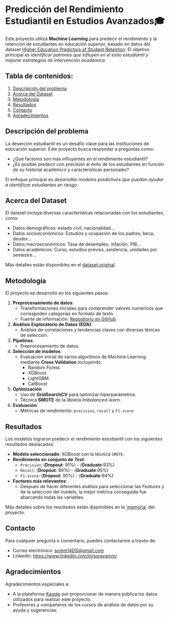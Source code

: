 # Predicción del Rendimiento Estudiantil en Estudios Avanzados🎓
Este proyecto utiliza **Machine Learning** para predecir el rendimiento y la retención de estudiantes en educación superior, basado en datos del dataset [Higher Education Predictors of Student Retention](https://www.kaggle.com/datasets/thedevastator/higher-education-predictors-of-student-retention). El objetivo principal es *identificar patrones que influyen en el éxito estudiantil y mejorar estrategias de intervención académica*.

## Tabla de contenidos:
1. [Descripción del problema](#descripción-del-problema)
2. [Acerca del Dataset](#acerca-del-dataset)
3. [Metodología](#metodología)
4. [Resultados](#resultados)
5. [Contacto](#contacto)
6. [Agradecimientos](#agradecimientos)

## Descripción del problema
La deserción estudiantil es un desafío clave para las instituciones de educación superior. Este proyecto busca responder a preguntas como:
- ¿Qué factores son más influyentes en el rendimiento estudiantil?
- ¿Es posible predecir con precisión el éxito de los estudiantes en función de su historial académico y características personales?

El enfoque principal es *desarrollar modelos predictivos que puedan ayudar a identificar estudiantes en riesgo*.

## Acerca del Dataset
El dataset incluye diversas características relacionadas con los estudiantes, como:
- Datos demográficos: estado civil, nacionalidad...
- Datos socioeconómicos: Estudios y ocupación de los padres, beca, deudor...
- Datos macroeconómicos: Tasa de desempleo, infación, PIB...
- Datos académicos: Curso, estudios previos, asistencia, unidades por semestre...
  
Más detalles están disponibles en el [dataset original](https://www.kaggle.com/datasets/thedevastator/higher-education-predictors-of-student-retention).

## Metodología
El proyecto se desarrolló en los siguientes pasos:
1. **Preprocesamiento de datos**:
   - Transformaciones iniciales para comprender valores numéricos que correspoden categorías en formato de texto.
   - Fuente de información: [Repositorio en GitHub](https://github.com/carmelh/SQL_projects/tree/main/student_data_analysis/Datasets)
2. **Análisis Exploratorio de Datos (EDA)**:
    - Análisis de correlaciones y tendencias claves con diversas ténicas de selección.
3. **Pipelines**:
    - Preprocesamiento de datos.
4. **Selección de modelos**:
   - Evaluación inicial de varios algoritmos de Machine Learning mediante **Cross Validation** incluyendo:
       - Random Forest.
       - XGBoost.
       - LightGBM.
       - CatBoost
5. **Optimización**
   - Uso de **GridSearchCV** para optimizar hiperparámetros.
   - Técnica **SMOTE** de la librería *Imbalanced-learn*.
6. **Evaluación**:
   - Métricas de rendimiento: `precision`, `recall` y `F1-score`

## Resultados
Los modelos lograron predecir el rendimiento estudiantil con los siguientes resultados destacados:
- **Modelo seleccionado**: XGBoost con la técnica `SMOTE`.
- **Rendimiento en conjunto de *Test***:
    - `Precision`: (**Dropout**: 91%) - (**Graduate**:93%)
    - `Recall`: (**Dropout**: 89%) - (**Graduate**:95%)
    - `F1-score`: (**Dropout**: 90%) - (**Graduate**:94%)
- **Factores más relevantes**:
    - Después de hacer diferentes análisis para seleccionar las *Features* y de la selección del modelo, la mejor métrica conseguida fue abarcando todas las variables.

Más detalles sobre los resultados están disponibles en la ['memoria'](./memoria.ipynb) del proyecto.

## Contacto
Para cualquier pregunta o comentario, puedes contactarme a través de:
- Correo electrónico: somm14DS@gmail.com
- LinkedIn: https://www.linkedin.com/in/sorayamm/

## Agradecimientos
Agradecimientos especiales a:
- A la plataforma [Kaggle](https://www.kaggle.com/datasets) por proporcionar de manera pública los datos utilizados para realizar este proyecto.
- Profesores y compañeros de los cursos de análisis de datos por su ayuda y sugerencias.
